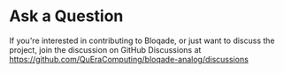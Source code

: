 # Ask a Question

If you're interested in contributing to Bloqade, or just want to discuss the project, join the discussion on GitHub Discussions at https://github.com/QuEraComputing/bloqade-analog/discussions

